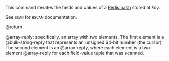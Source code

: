 This command iterates the fields and values of a [Redis hash](/docs/data-types/hashes) stored at _key_.

See `SCAN` for `HSCAN` documentation.

@return

@array-reply: specifically, an array with two elements.
The first element is a @bulk-string-reply that represents an unsigned 64-bit number (the cursor).
The second element is an @array-reply, where each element is a two-element @array-reply for each field-value tuple that was scanned.

